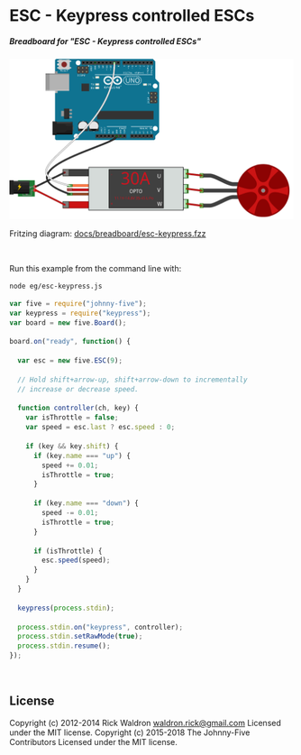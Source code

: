 <!--remove-start-->

# ESC - Keypress controlled ESCs

<!--remove-end-->






##### Breadboard for "ESC - Keypress controlled ESCs"



![docs/breadboard/esc-keypress.png](breadboard/esc-keypress.png)<br>

Fritzing diagram: [docs/breadboard/esc-keypress.fzz](breadboard/esc-keypress.fzz)

&nbsp;




Run this example from the command line with:
```bash
node eg/esc-keypress.js
```


```javascript
var five = require("johnny-five");
var keypress = require("keypress");
var board = new five.Board();

board.on("ready", function() {

  var esc = new five.ESC(9);

  // Hold shift+arrow-up, shift+arrow-down to incrementally
  // increase or decrease speed.

  function controller(ch, key) {
    var isThrottle = false;
    var speed = esc.last ? esc.speed : 0;

    if (key && key.shift) {
      if (key.name === "up") {
        speed += 0.01;
        isThrottle = true;
      }

      if (key.name === "down") {
        speed -= 0.01;
        isThrottle = true;
      }

      if (isThrottle) {
        esc.speed(speed);
      }
    }
  }

  keypress(process.stdin);

  process.stdin.on("keypress", controller);
  process.stdin.setRawMode(true);
  process.stdin.resume();
});

```








&nbsp;

<!--remove-start-->

## License
Copyright (c) 2012-2014 Rick Waldron <waldron.rick@gmail.com>
Licensed under the MIT license.
Copyright (c) 2015-2018 The Johnny-Five Contributors
Licensed under the MIT license.

<!--remove-end-->
